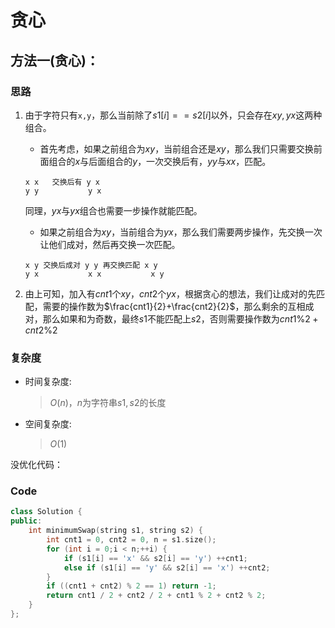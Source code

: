 # 贪心
## 方法一(贪心)：
### 思路
1. 由于字符只有`x,y`，那么当前除了$s1[i]==s2[i]$以外，只会存在$xy,yx$这两种组合。
   - 首先考虑，如果之前组合为$xy$，当前组合还是$xy$，那么我们只需要交换前面组合的$x$与后面组合的$y$，一次交换后有，$yy$与$xx$，匹配。
    ```
    x x   交换后有 y x
    y y           y x
    ```

    同理，$yx$与$yx$组合也需要一步操作就能匹配。
    - 如果之前组合为$xy$，当前组合为$yx$，那么我们需要两步操作，先交换一次让他们成对，然后再交换一次匹配。
    ```
    x y 交换后成对 y y 再交换匹配 x y
    y x           x x           x y
    ```

2. 由上可知，加入有$cnt1$个$xy$，$cnt2$个$yx$，根据贪心的想法，我们让成对的先匹配，需要的操作数为$\frac{cnt1}{2}+\frac{cnt2}{2}$，那么剩余的互相成对，那么如果和为奇数，最终$s1$不能匹配上$s2$，否则需要操作数为$cnt1 \%2+cnt2\%2$

### 复杂度
- 时间复杂度:
  > $O(n)$，$n$为字符串$s1,s2$的长度
- 空间复杂度:
  > $O(1)$

没优化代码：
### Code
```C++ []
class Solution {
public:
    int minimumSwap(string s1, string s2) {
        int cnt1 = 0, cnt2 = 0, n = s1.size();
        for (int i = 0;i < n;++i) {
            if (s1[i] == 'x' && s2[i] == 'y') ++cnt1;
            else if (s1[i] == 'y' && s2[i] == 'x') ++cnt2;
        }
        if ((cnt1 + cnt2) % 2 == 1) return -1;
        return cnt1 / 2 + cnt2 / 2 + cnt1 % 2 + cnt2 % 2;
    }
};
```